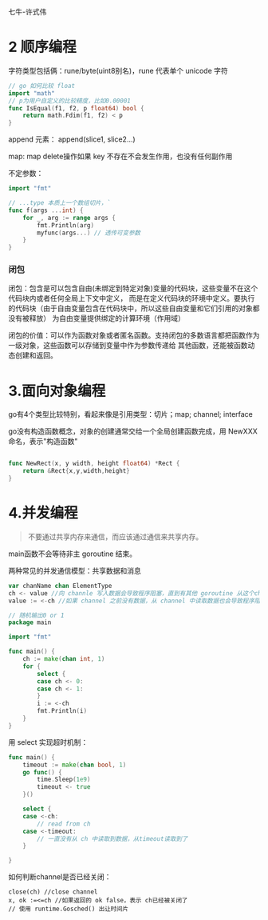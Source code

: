 七牛-许式伟


# 2 顺序编程

字符类型包括俩：rune/byte(uint8别名)，rune 代表单个 unicode 字符

```go
// go 如何比较 float
import "math"
// p为用户自定义的比较精度，比如0.00001
func IsEqual(f1, f2, p float64) bool {
    return math.Fdim(f1, f2) < p
}
```


append 元素： append(slice1, slice2...)


map: map delete操作如果 key 不存在不会发生作用，也没有任何副作用


不定参数：

```go
import "fmt"

// ...type 本质上一个数组切片，`
func f(args ...int) {
	for _, arg := range args {
		fmt.Println(arg)
		myfunc(args...) // 透传可变参数
	}
}
```

### 闭包

闭包：包含是可以包含自由(未绑定到特定对象)变量的代码块，这些变量不在这个代码块内或者任何全局上下文中定义，
而是在定义代码块的环境中定义。要执行的代码块（由于自由变量包含在代码块中，所以这些自由变量和它们引用的对象都没有被释放）
为自由变量提供绑定的计算环境（作用域）

闭包的价值：可以作为函数对象或者匿名函数。支持闭包的多数语言都把函数作为一级对象，这些函数可以存储到变量中作为参数传递给
其他函数，还能被函数动态创建和返回。


# 3.面向对象编程


go有4个类型比较特别，看起来像是引用类型：切片；map; channel; interface

go没有构造函数概念，对象的创建通常交给一个全局创建函数完成，用 NewXXX命名，表示"构造函数"

```go

func NewRect(x, y width, height float64) *Rect {
    return &Rect{x,y,width,height}
}

```

# 4.并发编程

> 不要通过共享内存来通信，而应该通过通信来共享内存。

main函数不会等待非主 goroutine 结束。

两种常见的并发通信模型：共享数据和消息

```go
var chanName chan ElementType
ch <- value //向 channle 写入数据会导致程序阻塞，直到有其他 goroutine 从这个channel读入厨具
value := <-ch //如果 channel 之前没有数据，从 channel 中读取数据也会导致程序阻塞，直到channel中被写入数据为止

// 随机输出0 or 1
package main

import "fmt"

func main() {
	ch := make(chan int, 1)
	for {
		select {
		case ch <- 0:
		case ch <- 1:
		}
		i := <-ch
		fmt.Println(i)
	}
}
```

用 select 实现超时机制：

```go
func main() {
	timeout := make(chan bool, 1)
	go func() {
		time.Sleep(1e9)
		timeout <- true
	}()

	select {
	case <-ch:
		// read from ch
	case <-timeout:
		// 一直没有从 ch 中读取到数据，从timeout读取到了
	}

}
```

如何判断channel是否已经关闭：


```
close(ch) //close channel
x, ok :=<=ch //如果返回的 ok false，表示 ch已经被关闭了
// 使用 runtime.Gosched() 出让时间片
```
